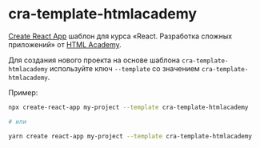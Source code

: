 # cra-template-htmlacademy

[Create React App](https://github.com/facebook/create-react-app
) шаблон для курса «React. Разработка сложных приложений» от [HTML Academy](https://htmlacademy.ru/).

Для создания нового проекта на основе шаблона `cra-template-htmlacademy` используйте ключ `--template` со значением `cra-template-htmlacademy`.

Пример:

```sh
npx create-react-app my-project --template cra-template-htmlacademy

# или

yarn create react-app my-project --template cra-template-htmlacademy
```
